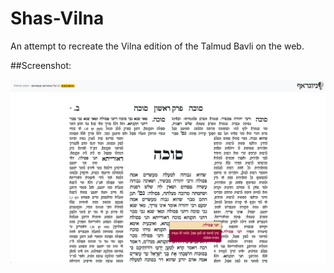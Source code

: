 # Shas-Vilna
An attempt to recreate the Vilna edition of the Talmud Bavli on the web.

##Screenshot:

![alt text](./assets/img/Screenshot.png)

